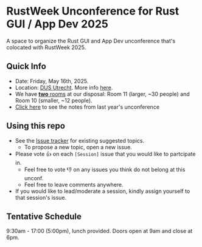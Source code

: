 # RustWeek Unconference for Rust GUI / App Dev 2025
A space to organize the Rust GUI and App Dev unconference that's colocated with RustWeek 2025.

## Quick Info
* Date: Friday, May 16th, 2025.
* Location: [DUS Utrecht](https://maps.app.goo.gl/iu2Q7KmN1J5KsPoo7). More info [here](https://rustweek.org/dus/).
* We have [**two** rooms](https://rustweek.org/unconf/#rooms) at our disposal: Room 11 (larger, ~30 people) and Room 10 (smaller, ~12 people).
* [Click here](https://docs.google.com/document/d/177DV1w3Q0mF7N17y8ZD3uij_mLGGlrTaOnrVw5we2uc/edit?usp=sharing) to see the notes from last year's unconference

## Using this repo
* See the [Issue tracker](https://github.com/areweappyet/unconf-rustweek-2025/issues) for existing suggested topics.
  * To propose a new topic, open a new issue.
* Please vote 👍 on each `[Session]` issue that you would like to partcipate in.
  * Feel free to vote 👎 on any issues you think do not belong at this unconf.
  * Feel free to leave comments anywhere.
* If you would like to lead/moderate a session, kindly assign yourself to that session's issue.

## Tentative Schedule

9:30am - 17:00 (5:00pm), lunch provided. Doors open at 9am and close at 6pm.

